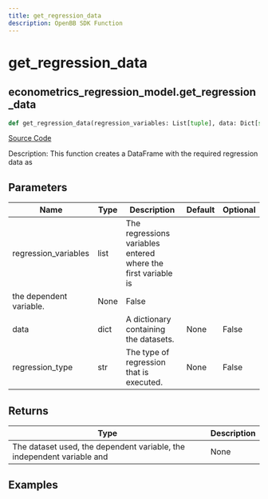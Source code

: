 ```yaml
---
title: get_regression_data
description: OpenBB SDK Function
---
```


# get_regression_data

## econometrics_regression_model.get_regression_data

```python title='openbb_terminal/econometrics/regression_model.py'
def get_regression_data(regression_variables: List[tuple], data: Dict[str, pd.DataFrame], regression_type: str) -> None:
```
[Source Code](https://github.com/OpenBB-finance/OpenBBTerminal/tree/main/openbb_terminal/econometrics/regression_model.py#L75)

Description: This function creates a DataFrame with the required regression data as

## Parameters

| Name | Type | Description | Default | Optional |
| ---- | ---- | ----------- | ------- | -------- |
| regression_variables | list | The regressions variables entered where the first variable is
the dependent variable. | None | False |
| data | dict | A dictionary containing the datasets. | None | False |
| regression_type | str | The type of regression that is executed. | None | False |

## Returns

| Type | Description |
| ---- | ----------- |
| The dataset used, the dependent variable, the independent variable and | None |

## Examples

